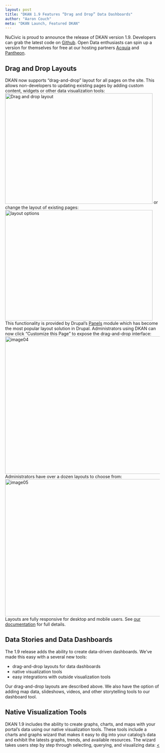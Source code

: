 ```yaml
---
layout: post
title: "DKAN 1.9 Features “Drag and Drop” Data Dashboards"
author: "Aaron Couch"
meta: "DKAN Launch, Featured DKAN"
---
```


NuCivic is proud to announce the release of DKAN version 1.9. Developers can grab the latest code on [Github]. Open Data enthusiasts can spin up a version for themselves for free at our hosting partners [Acquia] and [Pantheon].

Drag and Drop Layouts
---------------------

DKAN now supports “drag-and-drop” layout for all pages on the site. This allows non-developers to updating existing pages by adding custom content, widgets or other data visualization tools:<img src="http://www.nucivic.com/wp-content/uploads/2015/10/image03.gif" alt="Drag and drop layout" class="alignnone size-full wp-image-3327" width="480" height="360" /> or change the layout of existing pages: <img src="http://www.nucivic.com/wp-content/uploads/2015/10/image01.gif" alt="layout options" class="alignnone size-full wp-image-3328" width="480" height="360" /> This functionality is provided by Drupal’s [Panels] module which has become the most popular layout solution in Drupal. Administrators using DKAN can now click “Customize this Page” to expose the drag-and-drop interface: [<img src="http://www.nucivic.com/wp-content/uploads/2015/10/image04-1024x651.png" alt="image04" class="alignnone wp-image-3329" width="705" height="448" />] Administrators have over a dozen layouts to choose from: [<img src="http://www.nucivic.com/wp-content/uploads/2015/10/image05-1024x651.png" alt="image05" class="alignnone wp-image-3330" width="703" height="447" />] Layouts are fully responsive for desktop and mobile users. See [our documentation] for full details.

Data Stories and Data Dashboards
--------------------------------

The 1.9 release adds the ability to create data-driven dashboards. We’ve made this easy with a several new tools:

-   drag-and-drop layouts for data dashboards
-   native visualization tools
-   easy integrations with outside visualization tools

Our drag-and-drop layouts are described above. We also have the option of adding map data, slideshows, videos, and other storytelling tools to our dashboard tool.

Native Visualization Tools
--------------------------

DKAN 1.9 includes the ability to create graphs, charts, and maps with your portal’s data using our native visualization tools. These tools include a charts and graphs wizard that makes it easy to dig into your catalog’s data and exhibit the latests graphs, trends, and available resources. The wizard takes users step by step through selecting, querying, and visualizing data: <a href="http://www.nucivic.com/wp-content/uploads/2015/10/image06.png">&lt;

  [Github]: https://github.com/NuCivic/dkan
  [Acquia]: https://insight.acquia.com/free?distro=dkantestdrive
  [Pantheon]: https://dashboard.getpantheon.com/products/dkan/spinup
  [Panels]: https://www.drupal.org/project/panels
  [<img src="http://www.nucivic.com/wp-content/uploads/2015/10/image04-1024x651.png" alt="image04" class="alignnone wp-image-3329" width="705" height="448" />]: http://www.nucivic.com/wp-content/uploads/2015/10/image04.png
  [<img src="http://www.nucivic.com/wp-content/uploads/2015/10/image05-1024x651.png" alt="image05" class="alignnone wp-image-3330" width="703" height="447" />]: http://www.nucivic.com/wp-content/uploads/2015/10/image05.png
  [our documentation]: http://docs.getdkan.com/dkan-documentation/dkan-users-guide/customize-dkan-pages-layouts-and-components-using-panels
